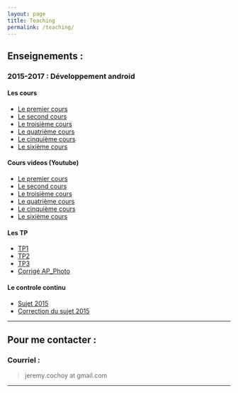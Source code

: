 ```yaml
---
layout: page
title: Teaching
permalink: /teaching/
---
```


Enseignements :
---------------

### 2015-2017 : Développement android

#### Les cours
  * [Le premier cours](./android_lesson/cours1.pdf)
  * [Le second cours](./android_lesson/cours2.pdf)
  * [Le troisième cours](./android_lesson/cours3.pdf)
  * [Le quatrième cours](./android_lesson/cours4.pdf)
  * [Le cinquième cours](./android_lesson/cours5.pdf)
  * [Le sixième cours](./android_lesson/cours6.pdf)

#### Cours videos (Youtube)
  * [Le premier cours](https://youtu.be/MaWMXG1za9w)
  * [Le second cours](https://youtu.be/acYLYqbJL9I)
  * [Le troisième cours](https://youtu.be/3WkI73E35HEh)
  * [Le quatrième cours](https://youtu.be/IjwAeOWEUFg)
  * [Le cinquième cours](https://youtu.be/DYFygCIPlJA)
  * [Le sixième cours](https://youtu.be/MA1hdIdPu)

#### Les TP
  * [TP1](./android_lesson/td1.pdf)
  * [TP2](./android_lesson/td2.pdf)
  * [TP3](./android_lesson/td3.pdf)
  * [Corrigé AP_Photo](https://github.com/Zenol/ap_photo/blob/master/app/src/main/java/com/example/geometrica2/ap_photo/Photo.java)

#### Le controle continu
  * [Sujet 2015](./android_lesson/cc-sujet-2015.pdf)
  * [Correction du sujet 2015](./android_lesson/cc-correction-2015.pdf)


--------------------------------------------------

Pour me contacter :
-------------------

### Courriel :

  >  jeremy.cochoy at gmail.com

--------------------------------------------------

